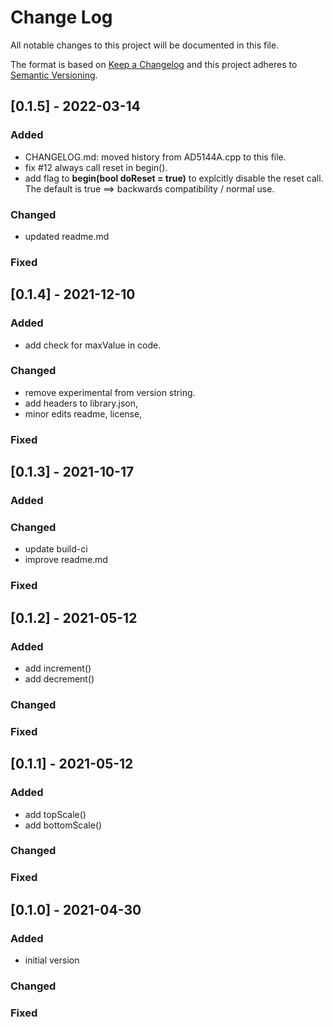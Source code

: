 # Change Log
All notable changes to this project will be documented in this file.

The format is based on [Keep a Changelog](http://keepachangelog.com/)
and this project adheres to [Semantic Versioning](http://semver.org/).


## [0.1.5] - 2022-03-14

### Added
- CHANGELOG.md: moved history from AD5144A.cpp to this file.
- fix #12 always call reset in begin().
- add flag to **begin(bool doReset = true)** to explcitly disable the reset
call. The default is true ==> backwards compatibility / normal use.

### Changed
- updated readme.md

### Fixed


## [0.1.4] - 2021-12-10

### Added
- add check for maxValue in code.

### Changed
- remove experimental from version string.
- add headers to library.json,
- minor edits readme, license,

### Fixed


## [0.1.3] - 2021-10-17

### Added

### Changed
- update build-ci
- improve readme.md

### Fixed


## [0.1.2] - 2021-05-12

### Added
- add increment() 
- add decrement()

### Changed

### Fixed


## [0.1.1] - 2021-05-12

### Added
- add topScale() 
- add bottomScale()

### Changed

### Fixed


## [0.1.0] - 2021-04-30

### Added
- initial version

### Changed

### Fixed



